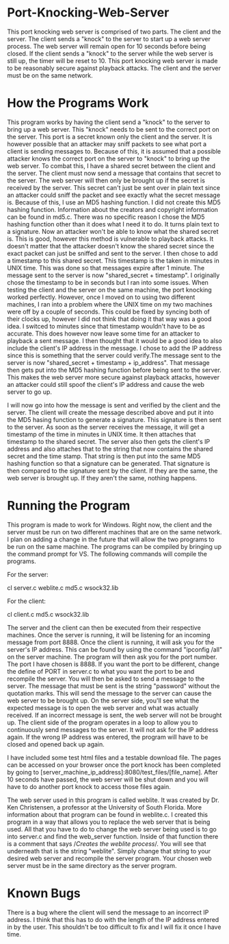 # Port-Knocking-Web-Server

This port knocking web server is comprised of two parts. The client and the server. The client sends a "knock" to the server to start up 
a web server process. The web server will remain open for 10 seconds before being closed. If the client sends a "knock" to the server 
while the web server is still up, the timer will be reset to 10. This port knocking web server is made to be reasonably secure against 
playback attacks. The client and the server must be on the same network.

# How the Programs Work

This program works by having the client send a "knock" to the server to bring up a web server. This "knock" needs to be sent to the
correct port on the server. This port is a secret known only the client and the server. It is however possible that an attacker may 
sniff packets to see what port a client is sending messages to. Because of this, it is assumed that a possible attacker knows the 
correct port on the server to "knock" to bring up the web server. To combat this, I have a shared secret between the client and the 
server. The client must now send a message that contains that secret to the server. The web server will then only be brought up if the 
secret is received by the server. This secret can't just be sent over in plain text since an attacker could sniff the packet and see
exactly what the secret message is. Because of this, I use an MD5 hashing function. I did not create this MD5 hashing function. 
Information about the creators and copyright information can be found in md5.c. There was no specific reason I chose the MD5
hashing function other than it does what I need it to do. It turns plain text to a signature. Now an attacker won't be able to know
what the shared secret is. This is good, however this method is vulnerable to playback attacks. It doesn't matter that the attacker
doesn't know the shared secret since the exact packet can just be sniffed and sent to the server. I then chose to add a timestamp to 
this shared secret. This timestamp is the taken in minutes in UNIX time. This was done so that messages expire after 1 minute. The 
message sent to the server is now "shared_secret + timestamp". I originally chose the timestamp to be in seconds but I ran into some 
issues. When testing the client and the server on the same machine, the port knocking worked perfectly. However, once I moved on to 
using two different machines, I ran into a problem where the UNIX time on my two machines were off by a couple of seconds. This could be 
fixed by syncing both of their clocks up, however I did not think that doing it that way was a good idea. I switced to minutes since 
that timestamp wouldn't have to be as accurate. This does however now leave some time for an attacker to playback a sent message. I then 
thought that it would be a good idea to also include the client's IP address in the message. I chose to add the IP address since this is 
something that the server could verify.The message sent to the server is now "shared_secret +  timestamp + ip_address". That message 
then gets put into the MD5 hashing function before being sent to the server. This makes the web server more secure against playback 
attacks, however an attacker could still spoof the client's IP address and cause the web server to go up.

I will now go into how the message is sent and verified by the client and the server. The client will create the message described above
and put it into the MD5 hasing function to generate a signature. This signature is then sent to the server. As soon as the server 
receives the message, it will get a timestamp of the time in minutes in UNIX time. It then attaches that timestamp to the shared secret.
The server also then gets the client's IP address and also attaches that to the string that now contains the shared secret and the time 
stamp. That string is then put into the same MD5 hashing function so that a signature can be generated. That signature is then compared
to the signature sent by the client. If they are the same, the web server is brought up. If they aren't the same, nothing happens.

# Running the Program
This program is made to work for Windows. Right now, the client and the server must be run on two different machines that are on the 
same network. I plan on adding a change in the future that will allow the two programs to be run on the same machine. The programs can 
be compiled by bringing up the command prompt for VS. The following commands will compile the programs.

For the server:

cl server.c weblite.c md5.c wsock32.lib

For the client:

cl client.c md5.c wsock32.lib

The server and the client can then be executed from their respective machines. Once the server is running, it will be listening for an
incoming message from port 8888. Once the client is running, it will ask you for the server's IP address. This can be found by using the
command "ipconfig /all" on the server machine. The program will then ask you for the port number. The port I have chosen is 8888. If you 
want the port to be different, change the define of PORT in server.c to what you want the port to be and recompile the server. You will
then be asked to send a message to the server. The message that must be sent is the string "password" without the quotation marks. This
will send the message to the server can cause the web server to be brought up. On the server side, you'll see what the expected message 
is to open the web server and what was actually received. If an incorrect message is sent, the web server will not be brought up. The 
client side of the program operates in a loop to allow you to continuously send messages to the server. It will not ask for the IP 
address again. If the wrong IP address was entered, the program will have to be closed and opened back up again.

I have included some test html files and a testable download file. The pages can be accessed on your browser once the port knock has 
been completed by going to [server_machine_ip_address]:8080/test_files/[file_name]. After 10 seconds have passed, the web server will
be shut down and you will have to do another port knock to access those files again.

The web server used in this program is called weblite. It was created by Dr. Ken Christensen, a professor at the University of South
Florida. More information about that program can be found in weblite.c. I created this program in a way that allows you to replace
the web server that is being used. All that you have to do to change the web server being used is to go into server.c and find the 
web_server function. Inside of that function there is a comment that says /*Creates the weblite process*/. You will see that underneath
that is the string "weblite". Simply change that string to your desired web server and recompile the server program. Your chosen web 
server must be in the same directory as the server program.

# Known Bugs
There is a bug where the client will send the message to an incorrect IP address. I think that this has to do with the length of the IP
address entered in by the user. This shouldn't be too difficult to fix and I will fix it once I have time.
